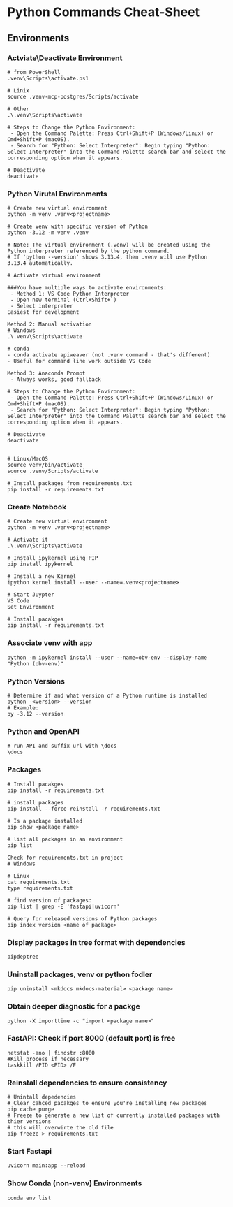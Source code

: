 # Python Commands Cheat-Sheet

## Environments

### Actviate\Deactivate Environment
```
# from PowerShell
.venv\Scripts\activate.ps1

# Linix
source .venv-mcp-postgres/Scripts/activate

# Other
.\.venv\Scripts\activate

# Steps to Change the Python Environment:
 - Open the Command Palette: Press Ctrl+Shift+P (Windows/Linux) or Cmd+Shift+P (macOS).
 - Search for "Python: Select Interpreter": Begin typing "Python: Select Interpreter" into the Command Palette search bar and select the corresponding option when it appears.

# Deactivate
deactivate
```

### Python Virutal Environments
```
# Create new virtual environment
python -m venv .venv<projectname>

# Create venv with specific version of Python
python -3.12 -m venv .venv

# Note: The virtual environment (.venv) will be created using the Python interpreter referenced by the python command.
# If 'python --version' shows 3.13.4, then .venv will use Python 3.13.4 automatically.

# Activate virtual environment

###You have multiple ways to activate environments:
 - Method 1: VS Code Python Interpreter
 - Open new terminal (Ctrl+Shift+`)
 - Select interpreter 
Easiest for development

Method 2: Manual activation
# Windows
.\.venv\Scripts\activate

# conda
- conda activate apiweaver (not .venv command - that's different)
- Useful for command line work outside VS Code

Method 3: Anaconda Prompt
 - Always works, good fallback

# Steps to Change the Python Environment:
 - Open the Command Palette: Press Ctrl+Shift+P (Windows/Linux) or Cmd+Shift+P (macOS).
 - Search for "Python: Select Interpreter": Begin typing "Python: Select Interpreter" into the Command Palette search bar and select the corresponding option when it appears.

# Deactivate
deactivate


# Linux/MacOS
source venv/bin/activate
source .venv/Scripts/activate

# Install packages from requirements.txt
pip install -r requirements.txt

```


### Create Notebook
```
# Create new virtual environment
python -m venv .venv<projectname>

# Activate it
.\.venv\Scripts\activate

# Install ipykernel using PIP
pip install ipykernel

# Install a new Kernel
ipython kernel install --user --name=.venv<projectname>

# Start Juypter
VS Code
Set Environment

# Install pacakges
pip install -r requirements.txt

```
### Associate venv with app
```
python -m ipykernel install --user --name=obv-env --display-name "Python (obv-env)"
```

### Python Versions
```
# Determine if and what version of a Python runtime is installed
python -<version> --version
# Example:
py -3.12 --version  
```

### Python and OpenAPI
```
# run API and suffix url with \docs
\docs
```

### Packages
```
# Install pacakges
pip install -r requirements.txt

# install packages
pip install --force-reinstall -r requirements.txt

# Is a package installed
pip show <package name>

# list all packages in an environment
pip list

Check for requirements.txt in project
# Windows

# Linux
cat requirements.txt
type requirements.txt

# find version of packages:
pip list | grep -E 'fastapi|uvicorn'

# Query for released versions of Python packages
pip index version <name of package>

```

### Display packages in tree format with dependencies
```
pipdeptree
```

### Uninstall packages, venv or python fodler
```
pip uninstall <mkdocs mkdocs-material> <package name>
```

### Obtain deeper diagnostic for a packge
```
python -X importtime -c "import <package name>"
```

### FastAPI: Check if port 8000 (default port) is free
```
netstat -ano | findstr :8000
#Kill process if necessary
taskkill /PID <PID> /F
```

### Reinstall dependencies to ensure consistency
```
# Unintall depedencies
# Clear cahced pacakges to ensure you're installing new packages
pip cache purge
# Freeze to generate a new list of currently installed packages with thier versions
# this will overwirte the old file
pip freeze > requirements.txt
```
### Start Fastapi 
```
uvicorn main:app --reload
```

### Show Conda (non-venv) Environments

```
conda env list
```

